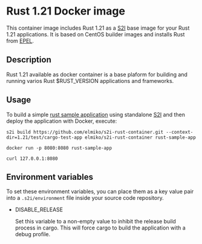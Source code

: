 # Rust 1.21 Docker image

This container image includes Rust 1.21 as a
[S2I](https://github.com/openshift/source-to-image) base image for your Rust
1.21 applications. It is based on CentOS builder images and installs Rust from
[EPEL](https://fedoraproject.org/wiki/EPEL).


## Description

Rust 1.21 available as docker container is a base plaform for building and
running varios Rust $RUST_VERSION applications and frameworks.

## Usage

To build a simple [rust sample application](test/cargo-test-app) using
standalone [S2I](https://github.com/openshift/source-to-image) and then deploy
the application with Docker, execute:

```
s2i build https://github.com/elmiko/s2i-rust-container.git --context-dir=1.21/test/cargo-test-app elmiko/s2i-rust-container rust-sample-app

docker run -p 8080:8080 rust-sample-app

curl 127.0.0.1:8080
```

## Environment variables

To set these environment variables, you can place them as a key value pair
into a `.s2i/environment` file inside your source code repository.

* DISABLE_RELEASE

  Set this variable to a non-empty value to inhibit the release build process
  in cargo. This will force cargo to build the application with a debug
  profile.


